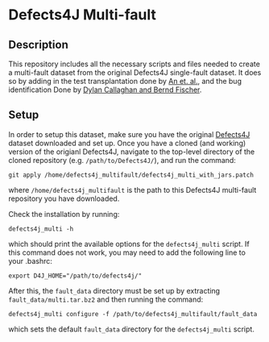 # Defects4J Multi-fault
## Description
This repository includes all the necessary scripts and files needed to create a
multi-fault dataset from the original Defects4J single-fault dataset. It does so
by adding in the test transplantation done by [An et.  al.](https://www.github.com/coinse/Defects4J-multifault),
and the bug identification Done by [Dylan Callaghan and Bernd
Fischer](github.com/DCallaz/bug-backtrack).
## Setup
In order to setup this dataset, make sure you have the original
[Defects4J](github.com/rjust/defects4j) dataset downloaded and set up. Once you
have a cloned (and working) version of the origianl Defects4J, navigate to the
top-level directory of the cloned repository (e.g. `/path/to/Defects4J/`), and
run the command:
```
git apply /home/defects4j_multifault/defects4j_multi_with_jars.patch
```
where `/home/defects4j_multifault` is the path to this Defects4J multi-fault
repository you have downloaded.

Check the installation by running:
```
defects4j_multi -h
```
which should print the available options for the `defects4j_multi` script. If
this command does not work, you may need to add the following line to your
.bashrc:
```
export D4J_HOME="/path/to/defects4j/"
```

After this, the `fault_data` directory must be set up by extracting
`fault_data/multi.tar.bz2` and then running the command:
```
defects4j_multi configure -f /path/to/defects4j_multifault/fault_data
```
which sets the default `fault_data` directory for the `defects4j_multi` script.
